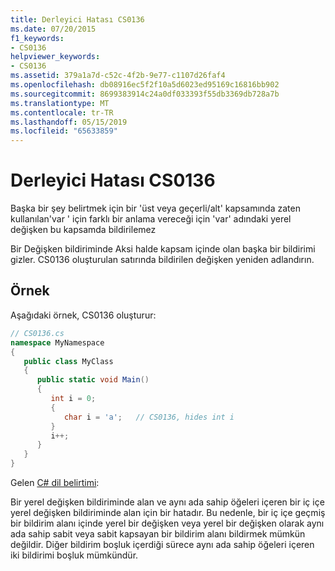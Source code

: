 ```yaml
---
title: Derleyici Hatası CS0136
ms.date: 07/20/2015
f1_keywords:
- CS0136
helpviewer_keywords:
- CS0136
ms.assetid: 379a1a7d-c52c-4f2b-9e77-c1107d26faf4
ms.openlocfilehash: db08916ec5f2f10a5d6023ed95169c16816bb902
ms.sourcegitcommit: 8699383914c24a0df033393f55db3369db728a7b
ms.translationtype: MT
ms.contentlocale: tr-TR
ms.lasthandoff: 05/15/2019
ms.locfileid: "65633859"
---
```

# <a name="compiler-error-cs0136"></a>Derleyici Hatası CS0136
Başka bir şey belirtmek için bir 'üst veya geçerli/alt' kapsamında zaten kullanılan'var ' için farklı bir anlama vereceği için 'var' adındaki yerel değişken bu kapsamda bildirilemez  
  
 Bir Değişken bildiriminde Aksi halde kapsam içinde olan başka bir bildirimi gizler. CS0136 oluşturulan satırında bildirilen değişken yeniden adlandırın.  
  
## <a name="example"></a>Örnek  
 Aşağıdaki örnek, CS0136 oluşturur:  
  
```csharp
// CS0136.cs  
namespace MyNamespace  
{  
   public class MyClass  
   {  
      public static void Main()  
      {  
         int i = 0;  
         {  
            char i = 'a';   // CS0136, hides int i  
         }  
         i++;  
      }  
   }  
}  
```  
  
Gelen [C# dil belirtimi](~/_csharplang/spec/basic-concepts.md#declarations):  
  
Bir yerel değişken bildiriminde alan ve aynı ada sahip öğeleri içeren bir iç içe yerel değişken bildiriminde alan için bir hatadır. Bu nedenle, bir iç içe geçmiş bir bildirim alanı içinde yerel bir değişken veya yerel bir değişken olarak aynı ada sahip sabit veya sabit kapsayan bir bildirim alanı bildirmek mümkün değildir. Diğer bildirim boşluk içerdiği sürece aynı ada sahip öğeleri içeren iki bildirimi boşluk mümkündür.
